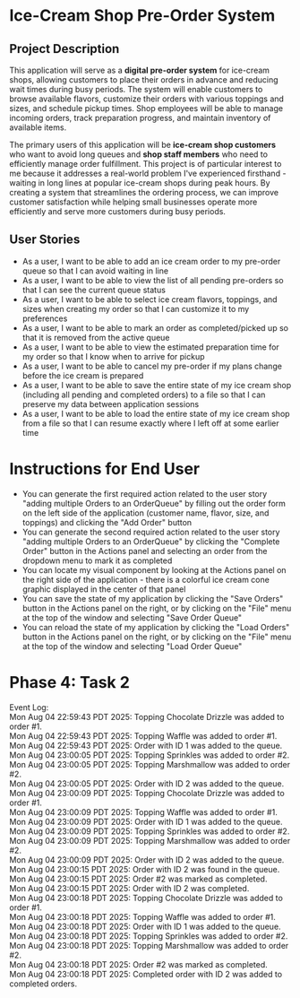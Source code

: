 # Ice-Cream Shop Pre-Order System

## Project Description

This application will serve as a **digital pre-order system** for ice-cream shops, allowing customers to place their orders in advance and reducing wait times during busy periods. The system will enable customers to browse available flavors, customize their orders with various toppings and sizes, and schedule pickup times. Shop employees will be able to manage incoming orders, track preparation progress, and maintain inventory of available items.

The primary users of this application will be **ice-cream shop customers** who want to avoid long queues and **shop staff members** who need to efficiently manage order fulfillment. This project is of particular interest to me because it addresses a real-world problem I've experienced firsthand - waiting in long lines at popular ice-cream shops during peak hours. By creating a system that streamlines the ordering process, we can improve customer satisfaction while helping small businesses operate more efficiently and serve more customers during busy periods.

## User Stories

* As a user, I want to be able to add an ice cream order to my pre-order queue so that I can avoid waiting in line
* As a user, I want to be able to view the list of all pending pre-orders so that I can see the current queue status
* As a user, I want to be able to select ice cream flavors, toppings, and sizes when creating my order so that I can customize it to my preferences
* As a user, I want to be able to mark an order as completed/picked up so that it is removed from the active queue
* As a user, I want to be able to view the estimated preparation time for my order so that I know when to arrive for pickup
* As a user, I want to be able to cancel my pre-order if my plans change before the ice cream is prepared
* As a user, I want to be able to save the entire state of my ice cream shop (including all pending and completed orders) to a file so that I can preserve my data between application sessions
* As a user, I want to be able to load the entire state of my ice cream shop from a file so that I can resume exactly where I left off at some earlier time

# Instructions for End User

- You can generate the first required action related to the user story "adding multiple Orders to an OrderQueue" by filling out the order form on the left side of the application (customer name, flavor, size, and toppings) and clicking the "Add Order" button
- You can generate the second required action related to the user story "adding multiple Orders to an OrderQueue" by clicking the "Complete Order" button in the Actions panel and selecting an order from the dropdown menu to mark it as completed
- You can locate my visual component by looking at the Actions panel on the right side of the application - there is a colorful ice cream cone graphic displayed in the center of that panel
- You can save the state of my application by clicking the "Save Orders" button in the Actions panel on the right, or by clicking on the "File" menu at the top of the window and selecting "Save Order Queue"
- You can reload the state of my application by clicking the "Load Orders" button in the Actions panel on the right, or by clicking on the "File" menu at the top of the window and selecting "Load Order Queue"

# Phase 4: Task 2
Event Log: </br>
Mon Aug 04 22:59:43 PDT 2025: Topping Chocolate Drizzle was added to order #1. </br>
Mon Aug 04 22:59:43 PDT 2025: Topping Waffle was added to order #1.</br>
Mon Aug 04 22:59:43 PDT 2025: Order with ID 1 was added to the queue.</br>
Mon Aug 04 23:00:05 PDT 2025: Topping Sprinkles was added to order #2.</br>
Mon Aug 04 23:00:05 PDT 2025: Topping Marshmallow was added to order #2.</br>
Mon Aug 04 23:00:05 PDT 2025: Order with ID 2 was added to the queue.</br>
Mon Aug 04 23:00:09 PDT 2025: Topping Chocolate Drizzle was added to order #1.</br>
Mon Aug 04 23:00:09 PDT 2025: Topping Waffle was added to order #1.</br>
Mon Aug 04 23:00:09 PDT 2025: Order with ID 1 was added to the queue.</br>
Mon Aug 04 23:00:09 PDT 2025: Topping Sprinkles was added to order #2.</br>
Mon Aug 04 23:00:09 PDT 2025: Topping Marshmallow was added to order #2.</br>
Mon Aug 04 23:00:09 PDT 2025: Order with ID 2 was added to the queue.</br>
Mon Aug 04 23:00:15 PDT 2025: Order with ID 2 was found in the queue.</br>
Mon Aug 04 23:00:15 PDT 2025: Order #2 was marked as completed.</br>
Mon Aug 04 23:00:15 PDT 2025: Order with ID 2 was completed.</br>
Mon Aug 04 23:00:18 PDT 2025: Topping Chocolate Drizzle was added to order #1.</br>
Mon Aug 04 23:00:18 PDT 2025: Topping Waffle was added to order #1.</br>
Mon Aug 04 23:00:18 PDT 2025: Order with ID 1 was added to the queue.</br>
Mon Aug 04 23:00:18 PDT 2025: Topping Sprinkles was added to order #2.</br>
Mon Aug 04 23:00:18 PDT 2025: Topping Marshmallow was added to order #2.</br>
Mon Aug 04 23:00:18 PDT 2025: Order #2 was marked as completed.</br>
Mon Aug 04 23:00:18 PDT 2025: Completed order with ID 2 was added to completed orders.</br>